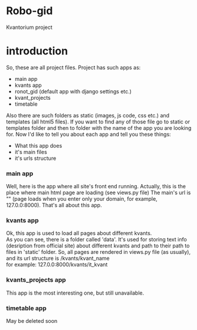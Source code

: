 # Robo-gid
Kvantorium project
<h1>introduction</h1>
So, these are all project files.
Project has such apps as:
<ul>
  <li>main app</li>
  <li>kvants app</li>
  <li>ronot_gid (default app with django settings etc.)</li>
  <li>kvant_projects</li>
  <li>timetable</li>
</ul>
Also there are such folders as static (images, js code, css etc.) and templates (all html5 files).
If you want to find any of those file go to static or templates folder and then to folder with the name of the app you are looking for.
Now I'd like to tell you about each app and tell you these things:
<ul>
  <li>What this app does</li>
  <li>it's main files</li>
  <li>it's urls structure</li>
</ul>

<h3>main app</h3>
Well, here is the app where all site's front end running.
Actually, this is the place where main html page are loading (see views.py file)
The main's url is "" (page loads when you enter only your domain, for example, 127.0.0:8000).
That's all about this app.

<h3>kvants app</h3>
Ok, this app is used to load all pages about different kvants.<br>
As you can see, there is a folder called 'data'. It's used for storing text info (desription from official site)
about different kvants and path to their path to files in 'static' folder.
So, all pages are rendered in views.py file (as usually), and its url structure is /kvants/kvant_name<br>
for example: 127.0.0:8000/kvants/it_kvant

<h3>kvants_projects app</h3>
This app is the most interesting one, but still unavailable.

<h3>timetable app</h2>
May be deleted soon
